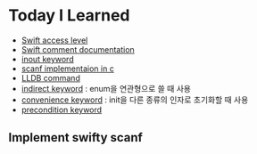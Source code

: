 # Today I Learned

- [Swift access level](https://docs.swift.org/swift-book/LanguageGuide/AccessControl.html)
- [Swift comment documentation](https://nshipster.com/swift-documentation/)
- [inout keyword](https://stackoverflow.com/questions/34486052/when-to-use-inout-parameters)
- [scanf implementaion in c](http://mirror.fsf.org/pmon2000/2.x/src/lib/libc/scanf.c)
- [LLDB command](https://lldb.llvm.org/lldb-gdb.html)
- [indirect keyword]() : enum을 연관형으로 쓸 때 사용
- [convenience keyword]() : init을 다른 종류의 인자로 초기화할 때 사용
- [precondition keyword]()
## Implement swifty scanf
